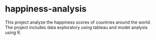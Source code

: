 # happiness-analysis
This project analyze the happiness scores of countries around the world.
The project includes data exploratory using tableau and model analysis using R.
